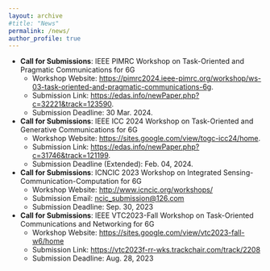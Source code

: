 ```yaml
---
layout: archive
#title: "News"
permalink: /news/
author_profile: true
---
```



* __Call for Submissions__: IEEE PIMRC Workshop on Task-Oriented and Pragmatic Communications for 6G
    - Workshop Website: <https://pimrc2024.ieee-pimrc.org/workshop/ws-03-task-oriented-and-pragmatic-communications-6g>.
    - Submission Link: <https://edas.info/newPaper.php?c=32221&track=123590>.
    - Submission Deadline: 30 Mar. 2024.
* __Call for Submissions__: IEEE ICC 2024 Workshop on Task-Oriented and Generative Communications for 6G
    - Workshop Website: <https://sites.google.com/view/togc-icc24/home>.
    - Submission Link: <https://edas.info/newPaper.php?c=31746&track=121199>.
    - Submission Deadline (Extended): Feb. 04, 2024.
* __Call for Submissions__: ICNCIC 2023 Workshop on Integrated Sensing-Communication-Computation for 6G
    - Workshop Website: http://www.icncic.org/workshops/
    - Submission Email: ncic_submission@126.com
    - Submission Deadline: Sep. 30, 2023
* __Call for Submissions__: IEEE VTC2023-Fall Workshop on Task-Oriented Communications and Networking for 6G
     - Workshop Website: https://sites.google.com/view/vtc2023-fall-w6/home
     - Submission Link: https://vtc2023f-rr-wks.trackchair.com/track/2208
     - Submission Deadline: Aug. 28, 2023
